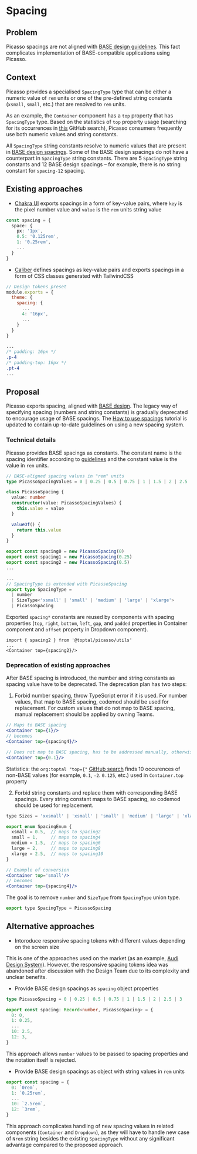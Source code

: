 # Spacing

## Problem

Picasso spacings are not aligned with [BASE design guidelines](https://toptal-core.atlassian.net/wiki/spaces/Base/pages/3217031216/Spacing). This fact complicates implementation of BASE-compatible applications using Picasso.

## Context

Picasso provides a specialised `SpacingType` type that can be either a numeric value of `rem` units or one of the pre-defined string constants (`xsmall`, `small`, etc.) that are resolved to `rem` units.

As an example, the `Container` component has a `top` property that has `SpacingType` type. Based on the statistics of `top` property usage (searching for its occurrences in [this](https://github.com/search?q=org%3Atoptal+%22+top%3D%7B%22&type=code&p=1) GitHub search), Picasso consumers frequently use both numeric values and string constants.

All `SpacingType` string constants resolve to numeric values that are present in [BASE design spacings](https://toptal-core.atlassian.net/wiki/spaces/Base/pages/3217031216/Spacing#Base-Increment). Some of the BASE design spacings do not have a counterpart in `SpacingType` string constants. There are 5 `SpacingType` string constants and 12 BASE design spacings – for example, there is no string constant for `spacing-12` spacing.

## Existing approaches

- [Chakra UI](https://chakra-ui.com/docs/styled-system/theme#spacing) exports spacings in a form of key-value pairs, where `key` is the pixel number value and `value` is the `rem` units string value

```ts
const spacing = {
  space: {
    px: '1px',
    0.5: '0.125rem',
    1: '0.25rem',
    ...
  }
}
```

- [Caliber](https://github.com/toptal/caliber/blob/9a0b91110f1c82e07d30f684bb42b49e0e34f918/tailwind.preset.design-tokens.js#L2) defines spacings as key-value pairs and exports spacings in a form of CSS classes generated with TailwindCSS

```js
// Design tokens preset
module.exports = {
  theme: {
    spacing: {
      ...
      4: '16px',
      ...
    }
  }
}
```

```css
...
/* padding: 16px */
.p-4
/* padding-top: 16px */
.pt-4
...
```

## Proposal

Picasso exports spacing, aligned with [BASE design](https://toptal-core.atlassian.net/wiki/spaces/Base/pages/3217031216/Spacing). The legacy way of specifying spacing (numbers and string constants) is gradually deprecated to encourage usage of BASE spacings. The [How to use spacings](https://picasso.toptal.net/?path=/story/tutorials-how-to-use-spacings--how-to-use-spacings) tutorial is updated to contain up-to-date guidelines on using a new spacing system.

### Technical details

Picasso provides BASE spacings as constants. The constant name is the spacing identifier according to [guidelines](https://toptal-core.atlassian.net/wiki/spaces/Base/pages/3217031216/Spacing) and the constant value is the value in `rem` units.

```ts
// BASE-aligned spacing values in "rem" units
type PicassoSpacingValues = 0 | 0.25 | 0.5 | 0.75 | 1 | 1.5 | 2 | 2.5 | 3

class PicassoSpacing {
  value: number
  constructor(value: PicassoSpacingValues) {
    this.value = value
  }

  valueOf() {
    return this.value
  }
}

export const spacing0 = new PicassoSpacing(0)
export const spacing1 = new PicassoSpacing(0.25)
export const spacing2 = new PicassoSpacing(0.5)
...

...
// SpacingType is extended with PicassoSpacing
export type SpacingType =
  | number
  | SizeType<'xsmall' | 'small' | 'medium' | 'large' | 'xlarge'>
  | PicassoSpacing
```

Exported `spacing*` constants are reused by components with spacing properties (`top`, `right`, `bottom`, `left`, `gap`, and `padded` properties in Container component and `offset` property in Dropdown component).

```tsx
import { spacing2 } from '@toptal/picasso/utils'
...
<Container top={spacing2}/>
```

### Deprecation of existing approaches

After BASE spacing is introduced, the number and string constants as spacing value have to be deprecated. The deprecation plan has two steps:

1. Forbid number spacing, throw TypeScript error if it is used. For number values, that map to BASE spacing, codemod should be used for replacement. For custom values that do not map to BASE spacing, manual replacement should be applied by owning Teams.

```jsx
// Maps to BASE spacing
<Container top={1}/>
// becomes
<Container top={spacing4}/>

// Does not map to BASE spacing, has to be addressed manually, otherwise TypeScript error is thrown
<Container top={0.1}/>
```

Statistics: the `org:toptal "top={"` [GitHub search](https://github.com/search?q=org%3Atoptal+%22top%3D%7B%22&type=code) finds 10 occurences of non-BASE values (for example, `0.1`, `-2`. `0.125`, etc.) used in `Container.top` property 

2. Forbid string constants and replace them with corresponding BASE spacings. Every string constant maps to BASE spacing, so codemod should be used for replacement.

```jsx
type Sizes = 'xxsmall' | 'xsmall' | 'small' | 'medium' | 'large' | 'xlarge'

export enum SpacingEnum {
  xsmall = 0.5,  // maps to spacing2
  small = 1,     // maps to spacing4
  medium = 1.5,  // maps to spacing6
  large = 2,     // maps to spacing8
  xlarge = 2.5,  // maps to spacing10
}

// Example of conversion
<Container top='small'/>
// becomes
<Container top={spacing4}/>
```

The goal is to remove `number` and `SizeType` from `SpacingType` union type.

```jsx
export type SpacingType = PicassoSpacing
```

## Alternative approaches

- Intoroduce responsive spacing tokens with different values depending on the screen size

This is one of the approaches used on the market (as an example, [Audi Design System](https://react.ui.audi/?path=/docs/brand-identity-design-tokens--page#layout-system)). However, the responsive spacing tokens idea was abandoned after discussion with the Design Team due to its complexity and unclear benefits.

- Provide BASE design spacings as `spacing` object properties

```ts
type PicassoSpacing = 0 | 0.25 | 0.5 | 0.75 | 1 | 1.5 | 2 | 2.5 | 3

export const spacing: Record<number, PicassoSpacing> = {
  0: 0,
  1: 0.25,
  ...
  10: 2.5,
  12: 3,
}
```

This approach allows `number` values to be passed to spacing properties and the notation itself is rejected.

- Provide BASE design spacings as object with string values in `rem` units

```ts
export const spacing = {
  0: `0rem`,
  1: `0.25rem`,
  ...
  10: `2.5rem`,
  12: `3rem`,
}
```

This approach complicates handling of new spacing values in related components (`Container` and `Dropdown`), as they will have to handle new case of `Nrem` string besides the existing `SpacingType` without any significant advantage compared to the proposed approach.
